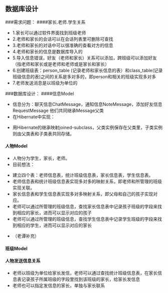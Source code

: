 ## 数据库设计

###需求问题：
####家长.老师.学生关系
+ 1.家长可以通过软件界面找到班级老师
+ 2.老师和家长的会话可以在会话列表里可删除可查找
+ 3.老师和家长的对话中可以很准确的查看对方的信息
+ 4.老师和家长的信息是数据库导入的
+ 5.导入信息错误，好友（老师和家长）关系可以添加，跨班级可以添加好友（指老师和家长或是老师和老师或是家长和家长）
+ 6.创建班级表：person_table (记录老师和家长信息的表）和class_table(记录班级信息的表)之间的关系是多对多的，即person和相关的班级实现多对多
+ 7.老师发送消息是以班级为单位的

###数据库设计：
####信息Model
+ 信息分为：聊天信息ChatMessage，通知信息NoteMessage，添加好友信息RequestMessage
他们共同继承Message父类
+ 在Hibernate中实现：
 - 用Hibernate的继承映射joined-subclass，父类实例保存在父类里，子类实例则由父类表和子类表共同存储。

#### 人物Model
+ 人物分为学生，家长，老师。
+ 目前想法：
 - 建立四个表：老师信息表，统计班级信息表，家长信息表，学生信息表。
 - 老师信息表和统计班级信息表实现多对多的映射关系，即老师和所管理的班级实现关联。
 - 家长信息表和学生信息表实现多对多映射关系，即父母和自己的孩子实现对应。
 - 老师可以通过所管理的班级信息，查找家长信息表中记录孩子班级的字段来找到相应的家长，进而可以显示对应的孩子
 - 老师可以通过所管理的班级信息，查找学生信息表中记录学生班级的字段来找到相应的学生，进而可以显示对应的家长
+ （老谭补充）

#### 班级Model


#### 人物发送信息关系
+ 老师以班级为单位给家长发信，老师可以通过查找统计班级信息表，在家长信息表记录孩子所属班级的字段里找到该班级的家长，给家长发信息
+ 老师也可以指定发信息的家长，单独与家长联系


